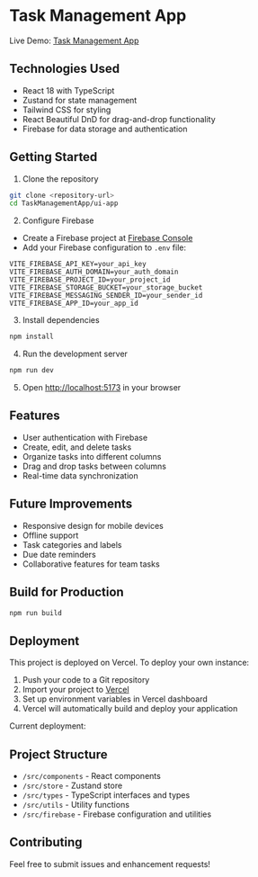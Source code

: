 # Task Management App

Live Demo: [Task Management App]()

## Technologies Used

- React 18 with TypeScript
- Zustand for state management
- Tailwind CSS for styling
- React Beautiful DnD for drag-and-drop functionality
- Firebase for data storage and authentication

## Getting Started

1. Clone the repository
```bash
git clone <repository-url>
cd TaskManagementApp/ui-app
```

2. Configure Firebase
- Create a Firebase project at [Firebase Console](https://console.firebase.google.com)
- Add your Firebase configuration to `.env` file:
```
VITE_FIREBASE_API_KEY=your_api_key
VITE_FIREBASE_AUTH_DOMAIN=your_auth_domain
VITE_FIREBASE_PROJECT_ID=your_project_id
VITE_FIREBASE_STORAGE_BUCKET=your_storage_bucket
VITE_FIREBASE_MESSAGING_SENDER_ID=your_sender_id
VITE_FIREBASE_APP_ID=your_app_id
```

3. Install dependencies
```bash
npm install
```

4. Run the development server
```bash
npm run dev
```

5. Open [http://localhost:5173](http://localhost:5173) in your browser

## Features

- User authentication with Firebase
- Create, edit, and delete tasks
- Organize tasks into different columns
- Drag and drop tasks between columns
- Real-time data synchronization

## Future Improvements

- Responsive design for mobile devices
- Offline support
- Task categories and labels
- Due date reminders
- Collaborative features for team tasks

## Build for Production

```bash
npm run build
```

## Deployment

This project is deployed on Vercel. To deploy your own instance:

1. Push your code to a Git repository
2. Import your project to [Vercel](https://vercel.com)
3. Set up environment variables in Vercel dashboard
4. Vercel will automatically build and deploy your application

Current deployment: []()

## Project Structure

- `/src/components` - React components
- `/src/store` - Zustand store
- `/src/types` - TypeScript interfaces and types
- `/src/utils` - Utility functions
- `/src/firebase` - Firebase configuration and utilities

## Contributing

Feel free to submit issues and enhancement requests!
